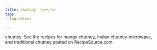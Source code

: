 ```yaml
---
title: chutney  <i></i>
tags:
- ingredient

---
```

chutney  See the recipes for mango chutney, Indian chutney-microwave, and traditional chutney posted on RecipeSource.com.
